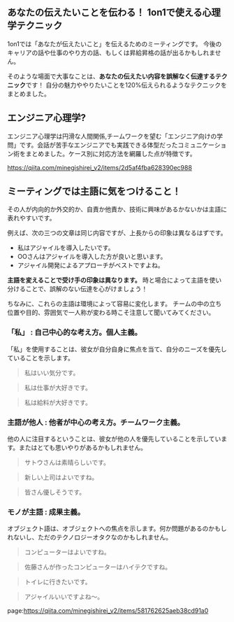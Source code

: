 


## あなたの伝えたいことを伝わる！ 1on1で使える心理学テクニック

1on1では「あなたが伝えたいこと」を伝えるためのミーティングです。
今後のキャリアの話や仕事のやり方の話、もしくは昇給昇格の話が出るかもしれません。

そのような場面で大事なことは、**あなたの伝えたい内容を誤解なく伝達するテクニック**です！
自分の魅力ややりたいことを120%伝えられるようなテクニックをまとめました。




## エンジニア心理学?

エンジニア心理学は円滑な人間関係,チームワークを望む「エンジニア向けの学問」です。会話が苦手なエンジニアでも実践できる体型だったコミュニケーション術をまとめました。ケース別に対応方法を網羅した点が特徴です。

https://qiita.com/minegishirei_v2/items/2d5af4fba628390ec988





## ミーティングでは主語に気をつけること！

その人が内向的か外交的か、自責か他責か、技術に興味があるかないかは主語に表れやすいです。

例えば、次の三つの文章は同じ内容ですが、上長からの印象は異なるはずです。

- 私はアジャイルを導入したいです。
- OOさんはアジャイルを導入した方が良いと思います。
- アジャイル開発によるアプローチがベストですよね。

**主語を変えることで受け手の印象は異なります。**
時と場合によって主語を使い分けることで、誤解のない伝達を心がけましょう！

ちなみに、これらの主語は環境によって容易に変化します。
チームの中の立ち位置や目的、雰囲気で一人称が変わる時こそ注意して聞いてみてください。


### 「私」 : 自己中心的な考え方。個人主義。

「私」を使用することは、彼女が自分自身に焦点を当て、自分のニーズを優先していることを示します。

> 私はいい気分です。

> 私は仕事が大好きです。

> 私は給料が大好きです。



### 主語が他人 : 他者が中心の考え方。チームワーク主義。

他の人に注目するということは、彼女が他の人を優先していることを示しています。またはとても思いやりがあるかもしれません。

> サトウさんは素晴らしいです。

> 新しい上司はよいですね。

> 皆さん優しそうです。



### モノが主語 : 成果主義。


オブジェクト語は、オブジェクトへの焦点を示します。何か問題があるのか​​もしれないし、ただのテクノロジーオタクなのかもしれません。

> コンピューターはよいですね。

> 佐藤さんが作ったコンピューターはハイテクですね。

> トイレに行きたいです。

> アジャイルいいですよね〜。








page:https://qiita.com/minegishirei_v2/items/581762625aeb38cd91a0
